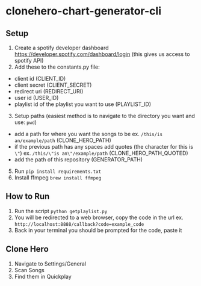 # clonehero-chart-generator-cli
## Setup
1. Create a spotify developer dashboard https://developer.spotify.com/dashboard/login (this gives us access to spotify API)
2. Add these to the constants.py file:
  - client id (CLIENT_ID)
  - client secret (CLIENT_SECRET)
  - redirect uri (REDIRECT_URI)
  - user id (USER_ID)
  - playlist id of the playlist you want to use (PLAYLIST_ID)
3. Setup paths (easiest method is to navigate to the directory you want and use: `pwd`)
  - add a path for where you want the songs to be ex. `/this/is an/example/path` (CLONE_HERO_PATH)
  - if the previous path has any spaces add quotes (the character for this is `\"`) ex. `/this/\"is an\"/example/path` (CLONE_HERO_PATH_QUOTED)
  - add the path of this repository (GENERATOR_PATH)
5. Run `pip install requirements.txt`
6. Install ffmpeg `brew install ffmpeg`

## How to Run
1. Run the script `python getplaylist.py`
2. You will be redirected to a web browser, copy the code in the url ex. `http://localhost:8888/callback?code=example_code`
3. Back in your terminal you should be prompted for the code, paste it

## Clone Hero
1. Navigate to Settings/General
2. Scan Songs
3. Find them in Quickplay
